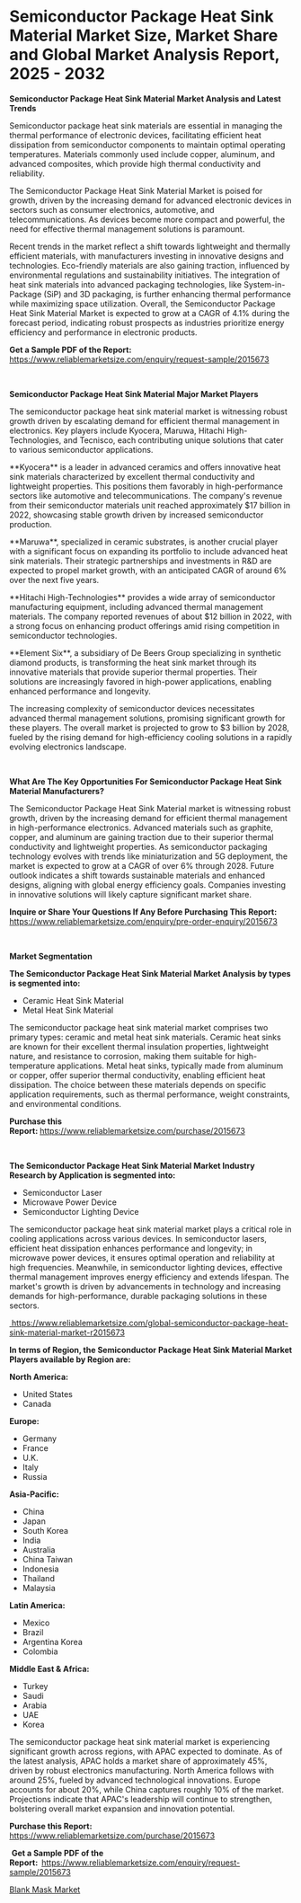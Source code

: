<p><h1>Semiconductor Package Heat Sink Material Market Size, Market Share and Global Market Analysis Report, 2025 - 2032</h1></p><p><strong>Semiconductor Package Heat Sink Material Market Analysis and Latest Trends</strong></p>
<p><p>Semiconductor package heat sink materials are essential in managing the thermal performance of electronic devices, facilitating efficient heat dissipation from semiconductor components to maintain optimal operating temperatures. Materials commonly used include copper, aluminum, and advanced composites, which provide high thermal conductivity and reliability. </p><p>The Semiconductor Package Heat Sink Material Market is poised for growth, driven by the increasing demand for advanced electronic devices in sectors such as consumer electronics, automotive, and telecommunications. As devices become more compact and powerful, the need for effective thermal management solutions is paramount. </p><p>Recent trends in the market reflect a shift towards lightweight and thermally efficient materials, with manufacturers investing in innovative designs and technologies. Eco-friendly materials are also gaining traction, influenced by environmental regulations and sustainability initiatives. The integration of heat sink materials into advanced packaging technologies, like System-in-Package (SiP) and 3D packaging, is further enhancing thermal performance while maximizing space utilization. Overall, the Semiconductor Package Heat Sink Material Market is expected to grow at a CAGR of 4.1% during the forecast period, indicating robust prospects as industries prioritize energy efficiency and performance in electronic products.</p></p>
<p><strong>Get a Sample PDF of the Report:&nbsp;</strong> <a href="https://www.reliablemarketsize.com/enquiry/request-sample/2015673?utm_campaign=1766&utm_medium=2&utm_source=Github&utm_content=ia&utm_term=17012025&utm_id=semiconductor-package-heat-sink-material">https://www.reliablemarketsize.com/enquiry/request-sample/2015673</a></p>
<p>&nbsp;</p>
<p><strong>Semiconductor Package Heat Sink Material Major Market Players</strong></p>
<p><p>The semiconductor package heat sink material market is witnessing robust growth driven by escalating demand for efficient thermal management in electronics. Key players include Kyocera, Maruwa, Hitachi High-Technologies, and Tecnisco, each contributing unique solutions that cater to various semiconductor applications.</p><p>**Kyocera** is a leader in advanced ceramics and offers innovative heat sink materials characterized by excellent thermal conductivity and lightweight properties. This positions them favorably in high-performance sectors like automotive and telecommunications. The company's revenue from their semiconductor materials unit reached approximately $17 billion in 2022, showcasing stable growth driven by increased semiconductor production.</p><p>**Maruwa**, specialized in ceramic substrates, is another crucial player with a significant focus on expanding its portfolio to include advanced heat sink materials. Their strategic partnerships and investments in R&D are expected to propel market growth, with an anticipated CAGR of around 6% over the next five years.</p><p>**Hitachi High-Technologies** provides a wide array of semiconductor manufacturing equipment, including advanced thermal management materials. The company reported revenues of about $12 billion in 2022, with a strong focus on enhancing product offerings amid rising competition in semiconductor technologies.</p><p>**Element Six**, a subsidiary of De Beers Group specializing in synthetic diamond products, is transforming the heat sink market through its innovative materials that provide superior thermal properties. Their solutions are increasingly favored in high-power applications, enabling enhanced performance and longevity.</p><p>The increasing complexity of semiconductor devices necessitates advanced thermal management solutions, promising significant growth for these players. The overall market is projected to grow to $3 billion by 2028, fueled by the rising demand for high-efficiency cooling solutions in a rapidly evolving electronics landscape.</p></p>
<p>&nbsp;</p>
<p><strong>What Are The Key Opportunities For Semiconductor Package Heat Sink Material Manufacturers?</strong></p>
<p><p>The Semiconductor Package Heat Sink Material market is witnessing robust growth, driven by the increasing demand for efficient thermal management in high-performance electronics. Advanced materials such as graphite, copper, and aluminum are gaining traction due to their superior thermal conductivity and lightweight properties. As semiconductor packaging technology evolves with trends like miniaturization and 5G deployment, the market is expected to grow at a CAGR of over 6% through 2028. Future outlook indicates a shift towards sustainable materials and enhanced designs, aligning with global energy efficiency goals. Companies investing in innovative solutions will likely capture significant market share.</p></p>
<p><strong>Inquire or Share Your Questions If Any Before Purchasing This Report:</strong> <a href="https://www.reliablemarketsize.com/enquiry/pre-order-enquiry/2015673?utm_campaign=1766&utm_medium=2&utm_source=Github&utm_content=ia&utm_term=17012025&utm_id=semiconductor-package-heat-sink-material">https://www.reliablemarketsize.com/enquiry/pre-order-enquiry/2015673</a></p>
<p>&nbsp;</p>
<p><strong>Market Segmentation</strong></p>
<p><strong>The Semiconductor Package Heat Sink Material Market Analysis by types is segmented into:</strong></p>
<p><ul><li>Ceramic Heat Sink Material</li><li>Metal Heat Sink Material</li></ul></p>
<p><p>The semiconductor package heat sink material market comprises two primary types: ceramic and metal heat sink materials. Ceramic heat sinks are known for their excellent thermal insulation properties, lightweight nature, and resistance to corrosion, making them suitable for high-temperature applications. Metal heat sinks, typically made from aluminum or copper, offer superior thermal conductivity, enabling efficient heat dissipation. The choice between these materials depends on specific application requirements, such as thermal performance, weight constraints, and environmental conditions.</p></p>
<p><strong>Purchase this Report:&nbsp;</strong><a href="https://www.reliablemarketsize.com/purchase/2015673?utm_campaign=1766&utm_medium=2&utm_source=Github&utm_content=ia&utm_term=17012025&utm_id=semiconductor-package-heat-sink-material">https://www.reliablemarketsize.com/purchase/2015673</a></p>
<p>&nbsp;</p>
<p><strong>The Semiconductor Package Heat Sink Material Market Industry Research by Application is segmented into:</strong></p>
<p><ul><li>Semiconductor Laser</li><li>Microwave Power Device</li><li>Semiconductor Lighting Device</li></ul></p>
<p><p>The semiconductor package heat sink material market plays a critical role in cooling applications across various devices. In semiconductor lasers, efficient heat dissipation enhances performance and longevity; in microwave power devices, it ensures optimal operation and reliability at high frequencies. Meanwhile, in semiconductor lighting devices, effective thermal management improves energy efficiency and extends lifespan. The market's growth is driven by advancements in technology and increasing demands for high-performance, durable packaging solutions in these sectors.</p></p>
<p><a href="https://www.reliablemarketsize.com/global-semiconductor-package-heat-sink-material-market-r2015673?utm_campaign=1766&utm_medium=2&utm_source=Github&utm_content=ia&utm_term=17012025&utm_id=semiconductor-package-heat-sink-material">&nbsp;https://www.reliablemarketsize.com/global-semiconductor-package-heat-sink-material-market-r2015673</a></p>
<p><strong>In terms of Region, the Semiconductor Package Heat Sink Material Market Players available by Region are:</strong></p>
<p>
    <p> <strong> North America: </strong>
        <ul>
            <li>United States</li>
            <li>Canada</li>
        </ul>
        </p> 
    <p> <strong> Europe: </strong>
        <ul>
            <li>Germany</li>
            <li>France</li>
            <li>U.K.</li>
            <li>Italy</li>
            <li>Russia</li>
        </ul>
        </p> 
    <p> <strong> Asia-Pacific: </strong>
        <ul>
            <li>China</li>
            <li>Japan</li>
            <li>South Korea</li>
            <li>India</li>
            <li>Australia</li>
            <li>China Taiwan</li>
            <li>Indonesia</li>
            <li>Thailand</li>
            <li>Malaysia</li>
        </ul>
        </p> 
    <p> <strong> Latin America: </strong>
        <ul>
            <li>Mexico</li>
            <li>Brazil</li>
            <li>Argentina Korea</li>
            <li>Colombia</li>
        </ul>
        </p> 
    <p> <strong> Middle East & Africa: </strong>
        <ul>
            <li>Turkey</li>
            <li>Saudi</li>
            <li>Arabia</li>
            <li>UAE</li>
            <li>Korea</li>
        </ul>
    </p>
    </p>
<p><p>The semiconductor package heat sink material market is experiencing significant growth across regions, with APAC expected to dominate. As of the latest analysis, APAC holds a market share of approximately 45%, driven by robust electronics manufacturing. North America follows with around 25%, fueled by advanced technological innovations. Europe accounts for about 20%, while China captures roughly 10% of the market. Projections indicate that APAC's leadership will continue to strengthen, bolstering overall market expansion and innovation potential.</p></p>
<p><strong>Purchase this Report: </strong><a href="https://www.reliablemarketsize.com/purchase/2015673?utm_campaign=1766&utm_medium=2&utm_source=Github&utm_content=ia&utm_term=17012025&utm_id=semiconductor-package-heat-sink-material">https://www.reliablemarketsize.com/purchase/2015673</a></p>
<p>&nbsp;<strong>Get a Sample PDF of the Report:&nbsp;&nbsp;</strong><a href="https://www.reliablemarketsize.com/enquiry/request-sample/2015673?utm_campaign=1766&utm_medium=2&utm_source=Github&utm_content=ia&utm_term=17012025&utm_id=semiconductor-package-heat-sink-material">https://www.reliablemarketsize.com/enquiry/request-sample/2015673</a></p>
<p><strong></strong></p>
<p><p><a href="https://github.com/marlanamarvn/Market-Research-Report-List-1/blob/main/blank-mask-market.md?utm_campaign=1766&utm_medium=2&utm_source=Github&utm_content=ia&utm_term=17012025&utm_id=semiconductor-package-heat-sink-material">Blank Mask Market</a></p></p>
